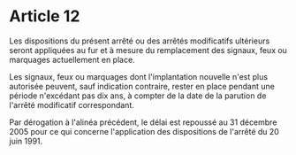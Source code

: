 # Article 12

Les dispositions du présent arrêté ou des arrêtés modificatifs ultérieurs seront appliquées au fur et à mesure du remplacement des signaux, feux ou marquages actuellement en place.

Les signaux, feux ou marquages dont l'implantation nouvelle n'est plus autorisée peuvent, sauf indication contraire, rester en place pendant une période n'excédant pas dix ans, à compter de la date de la parution de l'arrêté modificatif correspondant.

Par dérogation à l'alinéa précédent, le délai est repoussé au 31 décembre 2005 pour ce qui concerne l'application des dispositions de l'arrêté du 20 juin 1991.
